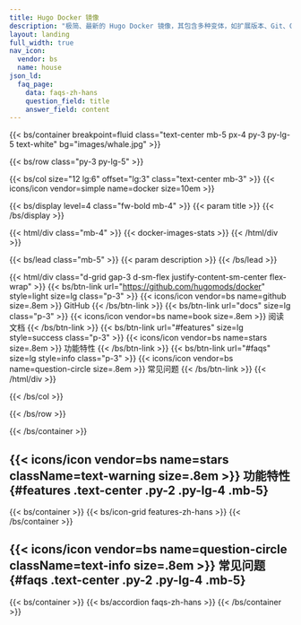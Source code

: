 ```yaml
---
title: Hugo Docker 镜像
description: "极简、最新的 Hugo Docker 镜像，其包含多种变体，如扩展版本、Git、Go、Node.js、NPM、Yarn、Dart Sass 等。"
layout: landing
full_width: true
nav_icon:
  vendor: bs
  name: house
json_ld:
  faq_page:
    data: faqs-zh-hans
    question_field: title
    answer_field: content
---
```


{{< bs/container breakpoint=fluid class="text-center mb-5 px-4 py-3 py-lg-5 text-white" bg="images/whale.jpg" >}}

{{< bs/row class="py-3 py-lg-5" >}}

{{< bs/col size="12 lg:6" offset="lg:3" class="text-center mb-3" >}}
  {{< icons/icon vendor=simple name=docker size=10em >}}

{{< bs/display level=4 class="fw-bold mb-4" >}}
  {{< param title >}}
{{< /bs/display >}}

{{< html/div class="mb-4" >}}
  {{< docker-images-stats >}}
{{< /html/div >}}

{{< bs/lead class="mb-5" >}}
  {{< param description >}}
{{< /bs/lead >}}

{{< html/div class="d-grid gap-3 d-sm-flex justify-content-sm-center flex-wrap" >}}
  {{< bs/btn-link url="https://github.com/hugomods/docker" style=light size=lg class="p-3" >}}
    {{< icons/icon vendor=bs name=github size=.8em >}} GitHub
  {{< /bs/btn-link >}}
  {{< bs/btn-link url="docs" size=lg class="p-3" >}}
    {{< icons/icon vendor=bs name=book size=.8em >}} 阅读文档
  {{< /bs/btn-link >}}
  {{< bs/btn-link url="#features" size=lg style=success class="p-3" >}}
    {{< icons/icon vendor=bs name=stars size=.8em >}} 功能特性
  {{< /bs/btn-link >}}
  {{< bs/btn-link url="#faqs" size=lg style=info class="p-3" >}}
    {{< icons/icon vendor=bs name=question-circle size=.8em >}} 常见问题
  {{< /bs/btn-link >}}
{{< /html/div >}}

{{< /bs/col >}}

{{< /bs/row >}}

{{< /bs/container >}}

## {{< icons/icon vendor=bs name=stars className=text-warning size=.8em >}} 功能特性 {#features .text-center .py-2 .py-lg-4 .mb-5}

{{< bs/container >}}
{{< bs/icon-grid features-zh-hans >}}
{{< /bs/container >}}

## {{< icons/icon vendor=bs name=question-circle className=text-info size=.8em >}} 常见问题 {#faqs .text-center .py-2 .py-lg-4 .mb-5}

{{< bs/container >}}
{{< bs/accordion faqs-zh-hans >}}
{{< /bs/container >}}
